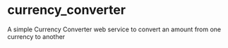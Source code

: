 # currency_converter
A simple Currency Converter web service to convert an amount from one currency to another
